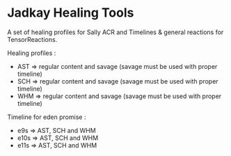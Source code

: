 # Jadkay Healing Tools

A set of healing profiles for Sally ACR and Timelines & general reactions for TensorReactions.

Healing profiles :
* AST => regular content and savage (savage must be used with proper timeline)
* SCH => regular content and savage (savage must be used with proper timeline)
* WHM => regular content and savage (savage must be used with proper timeline)

Timeline for eden promise :
* e9s => AST, SCH and WHM
* e10s => AST, SCH and WHM
* e11s => AST, SCH and WHM
